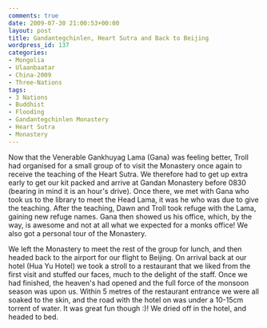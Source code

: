 ```yaml
---
comments: true
date: 2009-07-30 21:00:53+00:00
layout: post
title: Gandantegchinlen, Heart Sutra and Back to Beijing
wordpress_id: 137
categories:
- Mongolia
- Ulaanbaatar
- China-2009
- Three-Nations
tags:
- 3 Nations
- Buddhist
- Flooding
- Gandantegchinlen Monastery
- Heart Sutra
- Monastery
---
```


Now that the Venerable Gankhuyag Lama (Gana) was feeling better, Troll had organised for a small group of to visit the Monastery once again to receive the teaching of the Heart Sutra. We therefore had to get up extra early to get our kit packed and arrive at Gandan Monastery before 0830 (bearing in mind it is an hour's drive). Once there, we met with Gana who took us to the library to meet the Head Lama, it was he who was due to give the teaching. After the teaching, Dawn and Troll took refuge with the Lama, gaining new refuge names. Gana then showed us his office, which, by the way, is awesome and not at all what we expected for a monks office! We also got a personal tour of the Monastery.



We left the Monastery to meet the rest of the group for lunch, and then headed back to the airport for our flight to Beijing. On arrival back at our hotel (Hua Yu Hotel) we took a stroll to a restaurant that we liked from the first visit and stuffed our faces, much to the delight of the staff. Once we had finished, the heaven's had opened and the full force of the monsoon season was upon us. Within 5 metres of the restaurant entrance we were all soaked to the skin, and the road with the hotel on was under a 10-15cm torrent of water. It was great fun though :)! We dried off in the hotel, and headed to bed.
